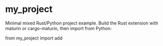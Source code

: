 # my_project

Minimal mixed Rust/Python project example. Build the Rust extension with maturin or cargo-maturin, then import from Python:

from my_project import add
